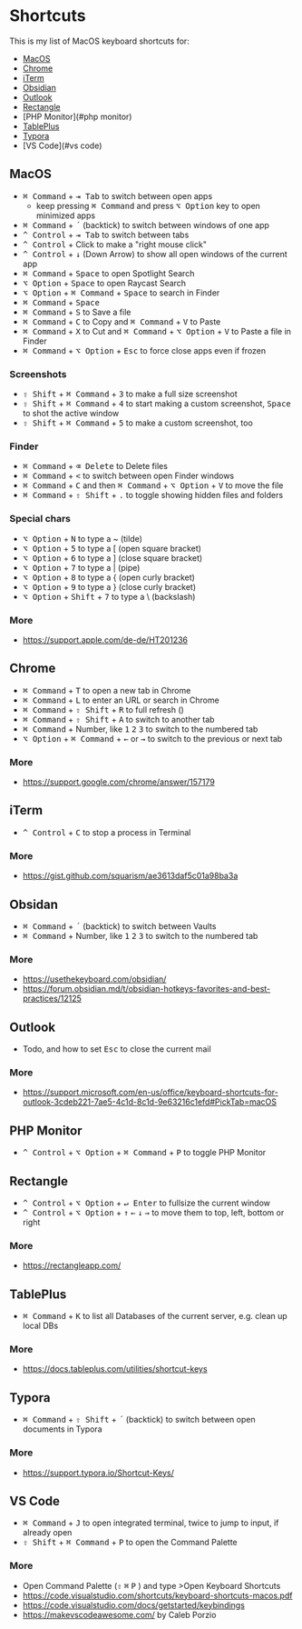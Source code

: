# Shortcuts

This is my list of MacOS keyboard shortcuts for:

- [MacOS](#macos)
- [Chrome](#chrome)
- [iTerm](#iterm)
- [Obsidian](#obsidian)
- [Outlook](#outlook)
- [Rectangle](#rectangle)
- [PHP Monitor](#php monitor)
- [TablePlus](#tableplus)
- [Typora](#typora)
- [VS Code](#vs code)

## MacOS

- <kbd>⌘ Command</kbd> + <kbd>⇥ Tab</kbd> to switch between open apps
  - keep pressing <kbd>⌘ Command</kbd> and press <kbd>⌥ Option</kbd> key to open minimized apps
- <kbd>⌘ Command</kbd> + <kbd>´</kbd> (backtick) to switch between windows of one app
- <kbd>^ Control</kbd> + <kbd>⇥ Tab</kbd> to switch between tabs
- <kbd>^ Control</kbd> + Click to make a "right mouse click"
- <kbd>^ Control</kbd> + <kbd>↓</kbd> (Down Arrow) to show all open windows of the current app
- <kbd>⌘ Command</kbd> + <kbd>Space</kbd> to open Spotlight Search
- <kbd>⌥ Option</kbd> + <kbd>Space</kbd> to open Raycast Search
- <kbd>⌥ Option</kbd> + <kbd>⌘ Command</kbd> + <kbd>Space</kbd> to search in Finder
- <kbd>⌘ Command</kbd> + <kbd>Space</kbd>
- <kbd>⌘ Command</kbd> + <kbd>S</kbd> to Save a file
- <kbd>⌘ Command</kbd> + <kbd>C</kbd> to Copy and <kbd>⌘ Command</kbd> + <kbd>V</kbd> to Paste
- <kbd>⌘ Command</kbd> + <kbd>X</kbd> to Cut and <kbd>⌘ Command</kbd> + <kbd>⌥ Option</kbd> + <kbd>V</kbd> to Paste a file in Finder
- <kbd>⌘ Command</kbd> + <kbd>⌥ Option</kbd> + <kbd>Esc</kbd> to force close apps even if frozen

### Screenshots

- <kbd>⇧ Shift</kbd> + <kbd>⌘ Command</kbd> + <kbd>3</kbd> to make a full size screenshot
- <kbd>⇧ Shift</kbd> + <kbd>⌘ Command</kbd> + <kbd>4</kbd> to start making a custom screenshot, <kbd>Space</kbd> to shot the active window
- <kbd>⇧ Shift</kbd> + <kbd>⌘ Command</kbd> + <kbd>5</kbd> to make a custom screenshot, too

### Finder

- <kbd>⌘ Command</kbd> + <kbd>⌫ Delete</kbd> to Delete files
- <kbd>⌘ Command</kbd> + <kbd><</kbd> to switch between open Finder windows
- <kbd>⌘ Command</kbd> + <kbd>C</kbd> and then <kbd>⌘ Command</kbd> + <kbd>⌥ Option</kbd> + <kbd>V</kbd> to move the file
- <kbd>⌘ Command</kbd> + <kbd>⇧ Shift</kbd> + <kbd>.</kbd> to toggle showing hidden files and folders

### Special chars

- <kbd>⌥ Option</kbd> + <kbd>N</kbd> to type a ~ (tilde)
- <kbd>⌥ Option</kbd> + <kbd>5</kbd> to type a [ (open square bracket)
- <kbd>⌥ Option</kbd> + <kbd>6</kbd> to type a ] (close square bracket)
- <kbd>⌥ Option</kbd> + <kbd>7</kbd> to type a | (pipe)
- <kbd>⌥ Option</kbd> + <kbd>8</kbd> to type a { (open curly bracket)
- <kbd>⌥ Option</kbd> + <kbd>9</kbd> to type a } (close curly bracket)
- <kbd>⌥ Option</kbd> + <kbd>Shift</kbd> + <kbd>7</kbd> to type a \ (backslash)

### More

- https://support.apple.com/de-de/HT201236

## Chrome

- <kbd>⌘ Command</kbd> + <kbd>T</kbd> to open a new tab in Chrome
- <kbd>⌘ Command</kbd> + <kbd>L</kbd> to enter an URL or search in Chrome
- <kbd>⌘ Command</kbd> + <kbd>⇧ Shift</kbd> + <kbd>R</kbd> to full refresh ()
- <kbd>⌘ Command</kbd> + <kbd>⇧ Shift</kbd> + <kbd>A</kbd> to switch to another tab
- <kbd>⌘ Command</kbd> + Number, like <kbd>1</kbd> <kbd>2</kbd> <kbd>3</kbd> to switch to the numbered tab
- <kbd>⌥ Option</kbd> + <kbd>⌘ Command</kbd> + <kbd>←</kbd> or <kbd>→</kbd> to switch to the previous or next tab

### More

- https://support.google.com/chrome/answer/157179

## iTerm

- <kbd>^ Control</kbd> + <kbd>C</kbd> to stop a process in Terminal

### More

- https://gist.github.com/squarism/ae3613daf5c01a98ba3a

## Obsidan

- <kbd>⌘ Command</kbd> + <kbd>´</kbd> (backtick) to switch between Vaults
- <kbd>⌘ Command</kbd> + Number, like <kbd>1</kbd> <kbd>2</kbd> <kbd>3</kbd> to switch to the numbered tab

### More

- https://usethekeyboard.com/obsidian/
- https://forum.obsidian.md/t/obsidian-hotkeys-favorites-and-best-practices/12125

## Outlook

- Todo, and how to set <kbd>Esc</kbd> to close the current mail

### More

- https://support.microsoft.com/en-us/office/keyboard-shortcuts-for-outlook-3cdeb221-7ae5-4c1d-8c1d-9e63216c1efd#PickTab=macOS

## PHP Monitor

- <kbd>^ Control</kbd> + <kbd>⌥ Option</kbd> + <kbd>⌘ Command</kbd> + <kbd>P</kbd> to toggle PHP Monitor

## Rectangle

- <kbd>^ Control</kbd> + <kbd>⌥ Option</kbd> + <kbd>↵ Enter</kbd> to fullsize the current window
- <kbd>^ Control</kbd> + <kbd>⌥ Option</kbd> + <kbd>↑</kbd> <kbd>←</kbd> <kbd>↓</kbd> <kbd>→</kbd> to move them to top, left, bottom or right

### More

- https://rectangleapp.com/

## TablePlus

- <kbd>⌘ Command</kbd> + <kbd>K</kbd> to list all Databases of the current server, e.g. clean up local DBs

### More

- https://docs.tableplus.com/utilities/shortcut-keys

## Typora

- <kbd>⌘ Command</kbd> + <kbd>⇧ Shift</kbd> + <kbd>´</kbd> (backtick) to switch between open documents in Typora

### More

- https://support.typora.io/Shortcut-Keys/

## VS Code

- <kbd>⌘ Command</kbd> + <kbd>J</kbd> to open integrated terminal, twice to jump to input, if already open
- <kbd>⇧ Shift</kbd> + <kbd>⌘ Command</kbd> + <kbd>P</kbd> to open the Command Palette

### More

- Open Command Palette (<kbd>⇧</kbd> <kbd>⌘</kbd> <kbd>P</kbd> ) and type >Open Keyboard Shortcuts
- https://code.visualstudio.com/shortcuts/keyboard-shortcuts-macos.pdf
- https://code.visualstudio.com/docs/getstarted/keybindings
- https://makevscodeawesome.com/ by Caleb Porzio
